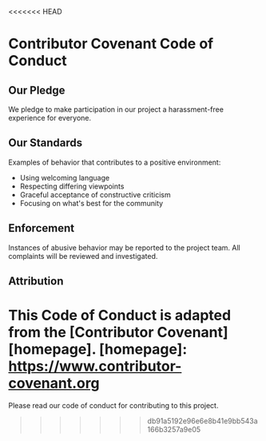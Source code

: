 <<<<<<< HEAD
# Contributor Covenant Code of Conduct

## Our Pledge
We pledge to make participation in our project a harassment-free experience for everyone.

## Our Standards
Examples of behavior that contributes to a positive environment:
- Using welcoming language
- Respecting differing viewpoints
- Graceful acceptance of constructive criticism
- Focusing on what's best for the community

## Enforcement
Instances of abusive behavior may be reported to the project team. All complaints will be reviewed and investigated.

## Attribution
This Code of Conduct is adapted from the [Contributor Covenant][homepage].
[homepage]: https://www.contributor-covenant.org
=======
Please read our code of conduct for contributing to this project.
>>>>>>> db91a5192e96e6e8b41e9bb543a166b3257a9e05
